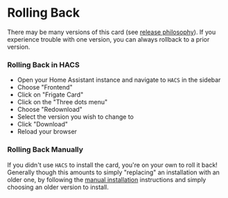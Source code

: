 # Rolling Back

There may be many versions of this card (see [release philosophy](./developing.md?id=release-philosophy)). If you experience trouble with one version, you can always rollback to a prior version.

### Rolling Back in HACS

- Open your Home Assistant instance and navigate to `HACS` in the sidebar
- Choose "Frontend"
- Click on "Frigate Card"
- Click on the "Three dots menu"
- Choose "Redownload"
- Select the version you wish to change to
- Click "Download"
- Reload your browser

### Rolling Back Manually

If you didn't use `HACS` to install the card, you're on your own to roll it
back! Generally though this amounts to simply "replacing" an installation with
an older one, by following the [manual
installation](./advanced-installation.md?id=manual-installation) instructions
and simply choosing an older version to install.
